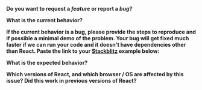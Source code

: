 **Do you want to request a _feature_ or report a _bug_?**

**What is the current behavior?**

**If the current behavior is a bug, please provide the steps to reproduce and if possible a minimal demo of the problem. Your bug will get fixed much faster if we can run your code and it doesn't have dependencies other than React. Paste the link to your [Stackblitz](https://stackblitz.com/edit/react-toastify-v2-getting-started) example below:**

**What is the expected behavior?**

**Which versions of React, and which browser / OS are affected by this issue? Did this work in previous versions of React?**
